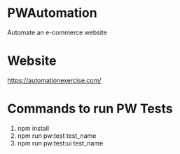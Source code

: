 # PWAutomation
Automate an e-commerce website 
# Website 
https://automationexercise.com/
# Commands to run PW Tests
1. npm install
2. npm run pw:test test_name
3. npm run pw:test:ui test_name

